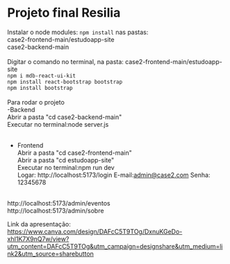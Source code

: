 # Projeto final Resilia

Instalar o node modules: `npm install` nas pastas: <br>
case2-frontend-main/estudoapp-site <br>
case2-backend-main <br>
 <br>
Digitar o comando no terminal, na pasta: case2-frontend-main/estudoapp-site  <br>
`npm i mdb-react-ui-kit`   
`npm install react-bootstrap bootstrap`  <br>
`npm install bootstrap`  <br>
 <br>
Para rodar o projeto  <br>
-Backend  <br>
Abrir a pasta "cd case2-backend-main"  <br>
Executar no terminal:node server.js  <br>
 <br>
- Frontend  <br>
Abrir a pasta "cd case2-frontend-main"  <br>
Abrir a pasta "cd estudoapp-site"  <br>
Executar no terminal:npm run dev  <br>
Logar:
http://localhost:5173/login
E-mail:admin@case2.com
Senha: 12345678
 <br>
http://localhost:5173/admin/eventos  <br>
http://localhost:5173/admin/sobre


Link da apresentação: https://www.canva.com/design/DAFcC5T9TOg/DxnuKGeDo-xhI1K7X9nQ7w/view?utm_content=DAFcC5T9TOg&utm_campaign=designshare&utm_medium=link2&utm_source=sharebutton
